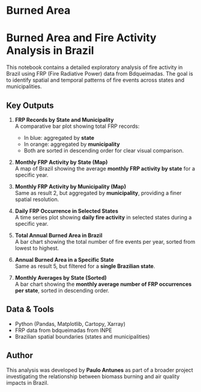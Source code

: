 # Burned Area

# Burned Area and Fire Activity Analysis in Brazil

This notebook contains a detailed exploratory analysis of fire activity in Brazil using FRP (Fire Radiative Power) data from Bdqueimadas. The goal is to identify spatial and temporal patterns of fire events across states and municipalities.

## Key Outputs

1. **FRP Records by State and Municipality**  
   A comparative bar plot showing total FRP records:
   - In blue: aggregated by **state**
   - In orange: aggregated by **municipality**
   - Both are sorted in descending order for clear visual comparison.

2. **Monthly FRP Activity by State (Map)**  
   A map of Brazil showing the average **monthly FRP activity by state** for a specific year.

3. **Monthly FRP Activity by Municipality (Map)**  
   Same as result 2, but aggregated by **municipality**, providing a finer spatial resolution.

4. **Daily FRP Occurrence in Selected States**  
   A time series plot showing **daily fire activity** in selected states during a specific year.

5. **Total Annual Burned Area in Brazil**  
   A bar chart showing the total number of fire events per year, sorted from lowest to highest.

6. **Annual Burned Area in a Specific State**  
   Same as result 5, but filtered for a **single Brazilian state**.

7. **Monthly Averages by State (Sorted)**  
   A bar chart showing the **monthly average number of FRP occurrences per state**, sorted in descending order.

##  Data & Tools

- Python (Pandas, Matplotlib, Cartopy, Xarray)
- FRP data from bdqueimadas from INPE 
- Brazilian spatial boundaries (states and municipalities)

##  Author

This analysis was developed by **Paulo Antunes** as part of a broader project investigating the relationship between biomass burning and air quality impacts in Brazil.
